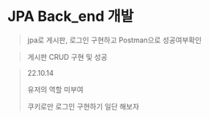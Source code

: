 # JPA Back_end 개발
>jpa로 게시판, 로그인 구현하고 Postman으로 성공여부확인

> 게시판 CRUD 구현 및 성공

> 22.10.14
> 
> 유저의 역할 미부여
>
> 쿠키로만 로그인 구현하기 일단 해보자
